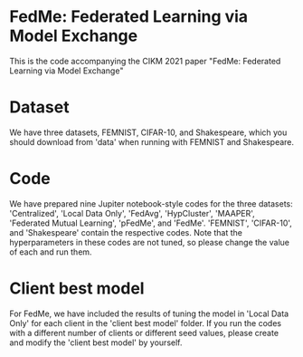 # FedMe: Federated Learning via Model Exchange

This is the code accompanying the CIKM 2021 paper "FedMe: Federated Learning via Model Exchange" 

# Dataset

We have three datasets, FEMNIST, CIFAR-10, and Shakespeare, which you should download from 'data' when running with FEMNIST and Shakespeare.

# Code

We have prepared nine Jupiter notebook-style codes for the three datasets: 'Centralized', 'Local Data Only', 'FedAvg', 'HypCluster', 'MAAPER', 'Federated Mutual Learning', 'pFedMe', and 'FedMe'.
'FEMNIST', 'CIFAR-10', and 'Shakespeare' contain the respective codes.
Note that the hyperparameters in these codes are not tuned, so please change the value of each and run them.

# Client best model

For FedMe, we have included the results of tuning the model in 'Local Data Only' for each client in the 'client best model' folder.
If you run the codes with a different number of clients or different seed values, please create and modify the 'client best model' by yourself.

